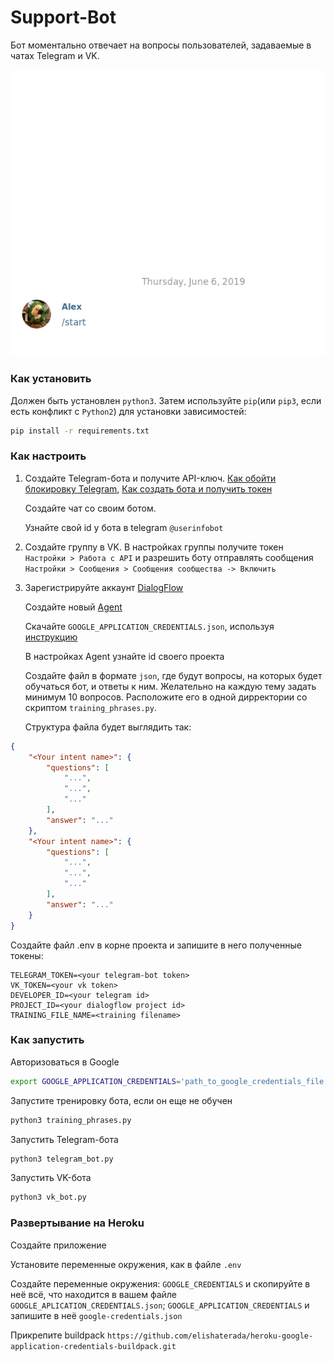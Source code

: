 # Support-Bot
Бот моментально отвечает на вопросы пользователей, задаваемые в чатах Telegram и VK.

![](bot_sample.gif)
### Как установить 
Должен быть установлен `python3`. Затем используйте `pip`(или `pip3`, 
 если есть конфликт с `Python2`) для установки зависимостей: 
 ```bash
 pip install -r requirements.txt
 ```
 
 
 ### Как настроить
 1. Создайте Telegram-бота и получите API-ключ. [Как обойти блокировку Telegram](https://bigpicture.ru/?p=913797),
[Как создать бота и получить токен](https://smmplanner.com/blog/otlozhennyj-posting-v-telegram/)

    Создайте чат со своим ботом. 
    
    Узнайте свой id у бота в telegram `@userinfobot`

2. Создайте группу в VK. В настройках группы получите токен `Настройки > Работа с API` и 
разрешить боту отправлять сообщения `Настройки > Сообщения > Сообщения сообщества -> Включить`

3. Зарегистрируйте аккаунт [DialogFlow](https://dialogflow.com/)

    Создайте новый [Agent](https://dialogflow.com/docs/getting-started/first-agent#create_your_first_dialogflow_agent)

    Скачайте `GOOGLE_APPLICATION_CREDENTIALS.json`, используя [инструкцию](https://dialogflow.com/docs/reference/v2-auth-setup#getting_the_service_account_key)
    
    В настройках Agent узнайте id своего проекта

    Создайте файл в формате `json`, где будут вопросы, на которых будет обучаться бот, и ответы к ним.
Желательно на каждую тему задать минимум 10 вопросов. Расположите его в одной дирректории со скриптом `training_phrases.py`.
  
      Структура файла будет выглядить так:
```json
{
    "<Your intent name>": {
        "questions": [
            "...",
            "...",
            "..."
        ],
        "answer": "..."
    },
    "<Your intent name>": {
        "questions": [
            "...",
            "...",
            "..."
        ],
        "answer": "..."
    }
}
```

Создайте файл .env в корне проекта и запишите в него полученные токены:
```text
TELEGRAM_TOKEN=<your telegram-bot token>
VK_TOKEN=<your vk token>
DEVELOPER_ID=<your telegram id>
PROJECT_ID=<your dialogflow project id>
TRAINING_FILE_NAME=<training filename>
```

### Как запустить

Авторизоваться в Google
```bash
export GOOGLE_APPLICATION_CREDENTIALS='path_to_google_credentials_file.json'
```

Запустите тренировку бота, если он еще не обучен
```bash
python3 training_phrases.py
```  

Запустить Telegram-бота
```bash
python3 telegram_bot.py
```

Запустить VK-бота
```bash
python3 vk_bot.py
```

### Развертывание на Heroku
 Создайте приложение
 
 Установите переменные окружения, как в файле `.env`
 
 Создайте переменные окружения: `GOOGLE_CREDENTIALS` и скопируйте в неё всё, что находится в 
 вашем файле `GOOGLE_APLICATION_CREDENTIALS.json`; `GOOGLE_APPLICATION_CREDENTIALS` и запишите в неё `google-credentials.json`
 
 Прикрепите buildpack `https://github.com/elishaterada/heroku-google-application-credentials-buildpack.git`
 
 
 


